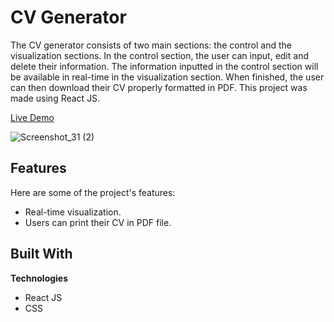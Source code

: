 # CV Generator

The CV generator consists of two main sections: the control and the visualization sections. In the control section, the user can input, edit and delete their information. The information inputted in the control section will be available in real-time in the visualization section. When finished, the user can then download their CV properly formatted in PDF. This project was made using React JS.

[Live Demo](https://cv-applicationgen.netlify.app/)

![Screenshot_31 (2)](https://github.com/user-attachments/assets/b6a5adef-632f-4b75-85f2-a9fc6488255d)


## Features
Here are some of the project's features:
- Real-time visualization.
- Users can print their CV in PDF file.

## Built With

<b>Technologies</b>
- React JS
- CSS
